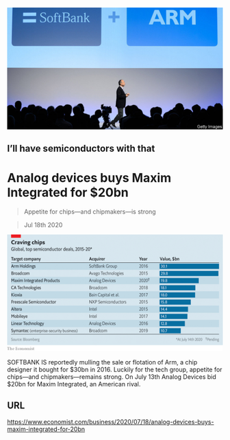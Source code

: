 ![](./images/20200718_WBP503.jpg)

## I’ll have semiconductors with that

# Analog devices buys Maxim Integrated for $20bn

> Appetite for chips—and chipmakers—is strong

> Jul 18th 2020

![](./images/20200718_WBC520.png)

SOFTBANK IS reportedly mulling the sale or flotation of Arm, a chip designer it bought for $30bn in 2016. Luckily for the tech group, appetite for chips—and chipmakers—remains strong. On July 13th Analog Devices bid $20bn for Maxim Integrated, an American rival.

## URL

https://www.economist.com/business/2020/07/18/analog-devices-buys-maxim-integrated-for-20bn
